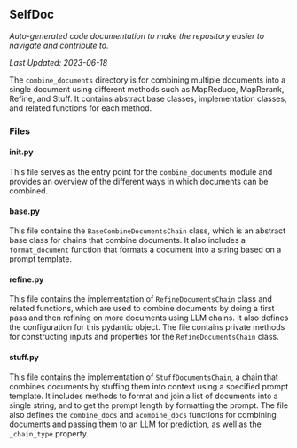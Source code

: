 <!--- START SELFDOC --->
## SelfDoc
_Auto-generated code documentation to make the repository easier to navigate and contribute to._

_Last Updated: 2023-06-18_

The `combine_documents` directory is for combining multiple documents into a single document using different methods such as MapReduce, MapRerank, Refine, and Stuff. It contains abstract base classes, implementation classes, and related functions for each method.

### Files
#### __init__.py
This file serves as the entry point for the `combine_documents` module and provides an overview of the different ways in which documents can be combined.

#### base.py
This file contains the `BaseCombineDocumentsChain` class, which is an abstract base class for chains that combine documents. It also includes a `format_document` function that formats a document into a string based on a prompt template.

#### refine.py
This file contains the implementation of `RefineDocumentsChain` class and related functions, which are used to combine documents by doing a first pass and then refining on more documents using LLM chains. It also defines the configuration for this pydantic object. The file contains private methods for constructing inputs and properties for the `RefineDocumentsChain` class.

#### stuff.py
This file contains the implementation of `StuffDocumentsChain`, a chain that combines documents by stuffing them into context using a specified prompt template. It includes methods to format and join a list of documents into a single string, and to get the prompt length by formatting the prompt. The file also defines the `combine_docs` and `acombine_docs` functions for combining documents and passing them to an LLM for prediction, as well as the `_chain_type` property.

<!--- END SELFDOC --->